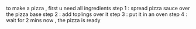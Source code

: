 to make a pizza , first u need all ingredients 
step 1 : spread pizza sauce over the pizza base
step 2 : add toplings over it 
step 3 : put it in an oven
step 4 : wait for 2 mins 
now , the pizza is ready